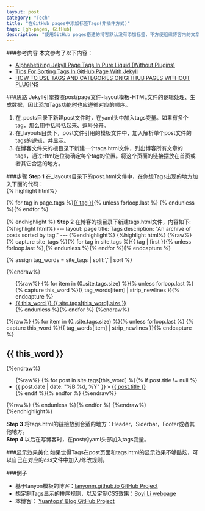 ```yaml
---
layout: post    
category: "Tech"   
title: "在GitHub pages中添加标签Tags(非插件方式)"      
tags: [gh-pages, GitHub]
description: "使用GitHub pages搭建的博客默认没有添加标签，不方便组织博客内的文章。本文介绍如何通过改动模板文件，在博客内加入标签功能，使博客按照自己的心意组织起来。"
---
```


###参考内容
本文参考了以下内容：  

* [Alphabetizing Jekyll Page Tags In Pure Liquid (Without Plugins)](http://blog.lanyonm.org/articles/2013/11/21/alphabetize-jekyll-page-tags-pure-liquid.html)   
* [Tips For Sorting Tags In GitHub Page With Jekyll](http://boylee.me/development/2014/11/20/Tips-For-Sorting-Tags-In-GitHub-Page-With-Jekyll/)     
* [HOW TO USE TAGS AND CATEGORIES ON GITHUB PAGES WITHOUT PLUGINS](http://www.minddust.com/post/tags-and-categories-on-github-pages/)    

###思路
Jekyll引擎按照post/page文件-layout模板-HTML文件的逻辑处理、生成数据，因此添加Tags功能时也应遵循对应的顺序。  
1. 在\_posts目录下新建post文件时，在yaml头中加入tags变量。如果有多个tag，那么用中括号括起来、逗号分开。  
2. 在\_layouts目录下，post文件引用的模板文件中，加入解析单个post文件的tags的逻辑，并显示。  
3. 在博客文件夹的根目录下新建一个tags.html文件，列出博客所有文章的tags，通过Html定位符确定每个tag的位置。将这个页面的链接摆放在首页或者其它合适的地方。  

###步骤
**Step 1**
在\_layouts目录下的post.html文件中，在你想Tags出现的地方加入下面的代码：  
	{% highlight html%}
	<p class="entry-tags"> {% for tag in page.tags %}<a href="{{ site.url }}/tags.html#{{ tag | cgi_    e    scape }}" title="Pages tagged {{ tag }}" rel="tag" class="post-tag">{{ tag }}</a>{% unless forloop.last %}  {%     endunless %}{% endfor %}</p>
	{% endhighlight %}
**Step 2**
在博客的根目录下新建tags.html文件，内容如下:  
{%highlight html%} ---
layout: page
title: Tags
description: "An archive of posts sorted by tag."
--- {%endhighlight%}
{%highlight html%} {%raw%} {% capture site_tags %}{% for tag in site.tags %}{{ tag | first }}{% unless forloop.last %},{% endunless %}{% endfor %}{% endcapture %}
<!-- site_tags: {{ site_tags }} -->
{% assign tag_words = site_tags | split:',' | sort %}
<!-- tag_words: {{ tag_words }} --> {%endraw%}
<div id="tags">
  <ul class="tag-box inline">
{%raw%} {% for item in (0..site.tags.size) %}{% unless forloop.last %}
    {% capture this_word %}{{ tag_words[item] | strip_newlines }}{% endcapture %}
    <li><a href="#{{ this_word | cgi_escape }}" class="tag-in-page">{{ this_word }} <span>{{ site.tags[this_word].size }}</span></a></li>
  {% endunless %}{% endfor %} {%endraw%}
  </ul>
{%raw%} {% for item in (0..site.tags.size) %}{% unless forloop.last %}
    {% capture this_word %}{{ tag_words[item] | strip_newlines }}{% endcapture %}
  <h2 id="{{ this_word | cgi_escape }}">{{ this_word }}</h2> {%endraw%}
  <ul class="posts">
{%raw%} {% for post in site.tags[this_word] %}{% if post.title != null %}
    <li itemscope><span class="entry-date"><time datetime="{{ post.date | date_to_xmlschema }}" itemprop="datePublished">{{ post.date | date: "%B %d, %Y" }}</time></span> &raquo; <a href="{{ post.url }}">{{ post.title }}</a></li>
    {% endif %}{% endfor %} {%endraw%}
  </ul>
{%raw%} {% endunless %}{% endfor %} {%endraw%}
</div>
{%endhighlight%}
   
**Step 3**
将tags.html的链接放到合适的地方：Header，Siderbar，Footer或者其他地方。  
**Step 4**
以后在写博客时，在post的yaml头部加入tags变量。  

###显示效果美化
如果觉得Tags在post页面和tags.html的显示效果不够酷炫，可以自己在对应的css文件中加入/修改规则。  

###例子
- 基于lanyon模板的博客：[lanyonm.github.io GitHub Project](https://github.com/LanyonM/lanyonm.github.io)   
- 想定制Tags显示的排序规则，以及定制CSS效果：[Boyi Li webpage](http://boylee.me/development/2014/11/20/Tips-For-Sorting-Tags-In-GitHub-Page-With-Jekyll/)  
- 本博客： [Yuantops' Blog GitHub Project](https://github.com/yuantops/blog)  


